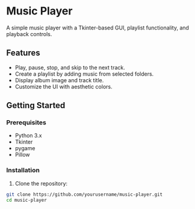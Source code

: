 # Music Player

A simple music player with a Tkinter-based GUI, playlist functionality, and playback controls.

## Features

- Play, pause, stop, and skip to the next track.
- Create a playlist by adding music from selected folders.
- Display album image and track title.
- Customize the UI with aesthetic colors.

## Getting Started

### Prerequisites

- Python 3.x
- Tkinter
- pygame
- Pillow

### Installation

1. Clone the repository:

```bash
git clone https://github.com/yourusername/music-player.git
cd music-player
